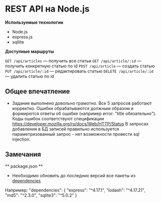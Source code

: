 # REST API на Node.js 

**Используемые технологии**

* Node.js
* express.js
* sqllite

**Доступные маршруты**

`GET /api/articles` — получить все статьи
`GET /api/article/:id` — получить конкретную статью по id
`POST /api/article` — создать статью
`PUT /api/article/:id` — редактировать статью
`DELETE /api/article/:id` — удалить статью по id


## Общее впечатление ##
* Задание выполнено довольно грамотно. Все 5 запросов работают корректно. Ошибки обрабатываются должным образом и формирются ответы об ошибке
(например error: "title обязательно"). Коды ошибок соответствуют спецификации https://developer.mozilla.org/ru/docs/Web/HTTP/Status
В запросах добавления в БД записей правильно используется параметризованный запрос - нет возможности провести sql injection.

## Замечания ##

** package.json **
* Необходимо обновить до последних версий все пакеты из [dependencies](https://github.com/OriginalSin/code-reView-node/blob/main/package.json#L12)

Например:
  "dependencies": {
    "express": "^4.17.1",
    "lodash": "^4.17.21",
    "md5": "^2.3.0",
    "sqlite3": "^5.0.2"
  }
